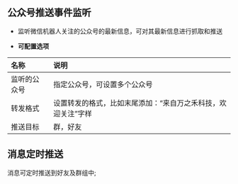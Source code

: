 ## 公众号推送事件监听

* 监听微信机器人关注的公众号的最新信息，可对其最新信息进行抓取和推送

* **可配置选项**

| 名称 | 说明 |
| :--- | :--- |
| 监听的公众号 | 指定公众号，可设置多个公众号 |
| 转发格式 | 设置转发的格式，比如末尾添加：“来自万之禾科技，欢迎关注”字样 |
| 推送目标 | 群，好友 |

## 消息定时推送

消息可定时推送到好友及群组中;

